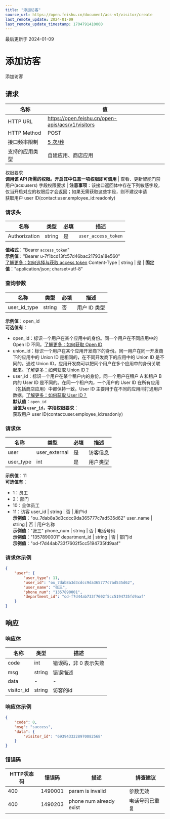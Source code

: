 ```yaml
---
title: "添加访客"
source_url: https://open.feishu.cn/document/acs-v1/visitor/create
last_remote_update: 2024-01-09
last_remote_update_timestamp: 1704791410000
---
```

最后更新于 2024-01-09

# 添加访客

添加访客

## 请求
名称 | 值
---|---
HTTP URL | https://open.feishu.cn/open-apis/acs/v1/visitors
HTTP Method | POST
接口频率限制 | [5 次/秒](https://open.feishu.cn/document/ukTMukTMukTM/uUzN04SN3QjL1cDN)
支持的应用类型 | 自建应用、商店应用
权限要求  
            **调用该 API 所需的权限。开启其中任意一项权限即可调用** | 查看、更新智能门禁用户(acs:users)
字段权限要求 | **注意事项**：该接口返回体中存在下列敏感字段，仅当开启对应的权限后才会返回；如果无需获取这些字段，则不建议申请  
        获取用户 user ID(contact:user.employee_id:readonly)

### 请求头

名称 | 类型 | 必填 | 描述
--- | --- | --- | ---
Authorization | string | 是 | `user_access_token`  
**值格式**："Bearer `access_token`"  
**示例值**："Bearer u-7f1bcd13fc57d46bac21793a18e560"  
[了解更多：如何选择与获取 access token](https://open.feishu.cn/document/uAjLw4CM/ugTN1YjL4UTN24CO1UjN/trouble-shooting/how-to-choose-which-type-of-token-to-use)
Content-Type | string | 是 | **固定值**："application/json; charset=utf-8"

### 查询参数

名称 | 类型 | 必填 | 描述
--- | --- | --- | ---
user_id_type | string | 否 | 用户 ID 类型  
**示例值**：open_id  
**可选值有**：  
- open_id：标识一个用户在某个应用中的身份。同一个用户在不同应用中的 Open ID 不同。[了解更多：如何获取 Open ID](https://open.feishu.cn/document/uAjLw4CM/ugTN1YjL4UTN24CO1UjN/trouble-shooting/how-to-obtain-openid)  
- union_id：标识一个用户在某个应用开发商下的身份。同一用户在同一开发商下的应用中的 Union ID 是相同的，在不同开发商下的应用中的 Union ID 是不同的。通过 Union ID，应用开发商可以把同个用户在多个应用中的身份关联起来。[了解更多：如何获取 Union ID？](https://open.feishu.cn/document/uAjLw4CM/ugTN1YjL4UTN24CO1UjN/trouble-shooting/how-to-obtain-union-id)  
- user_id：标识一个用户在某个租户内的身份。同一个用户在租户 A 和租户 B 内的 User ID 是不同的。在同一个租户内，一个用户的 User ID 在所有应用（包括商店应用）中都保持一致。User ID 主要用于在不同的应用间打通用户数据。[了解更多：如何获取 User ID？](https://open.feishu.cn/document/uAjLw4CM/ugTN1YjL4UTN24CO1UjN/trouble-shooting/how-to-obtain-user-id)  
**默认值**：`open_id`  
**当值为 `user_id`，字段权限要求**：  
获取用户 user ID(contact:user.employee_id:readonly)

### 请求体

名称 | 类型 | 必填 | 描述
--- | --- | --- | ---
user | user_external | 是 | 访客信息
user_type | int | 是 | 用户类型  
**示例值**：11  
**可选值有**：  
- 1：员工  
- 2：部门  
- 10：全体员工  
- 11：访客
user_id | string | 否 | 用户id  
**示例值**："ou_7dab8a3d3cdcc9da365777c7ad535d62"
user_name | string | 否 | 用户名称  
**示例值**："张三"
phone_num | string | 否 | 电话号码  
**示例值**："1357890001"
department_id | string | 否 | 部门id  
**示例值**："od-f7d44ab733f7602f5cc5194735fd9aaf"

### 请求体示例
```json
{
    "user": {
        "user_type": 11,
        "user_id": "ou_7dab8a3d3cdcc9da365777c7ad535d62",
        "user_name": "张三",
        "phone_num": "1357890001",
        "department_id": "od-f7d44ab733f7602f5cc5194735fd9aaf"
    }
}
```

## 响应

### 响应体

名称 | 类型 | 描述
--- | --- | ---
code | int | 错误码，非 0 表示失败
msg | string | 错误描述
data | \- | \-
visitor_id | string | 访客的id

### 响应体示例
```json
{
    "code": 0,
    "msg": "success",
    "data": {
        "visitor_id": "6939433228970082568"
    }
}
```

### 错误码

HTTP状态码 | 错误码 | 描述 | 排查建议
--- | --- | --- | ---
400 | 1490001 | param is invalid | 参数无效
400 | 1490203 | phone num already exist | 电话号码已重复
